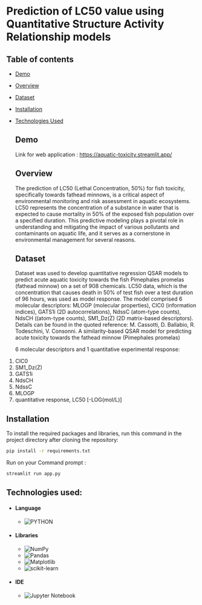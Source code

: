 #  Prediction of LC50 value using Quantitative    Structure Activity Relationship models

## Table of contents
* [Demo](#demo)
* [Overview](#overview)
* [Dataset](#dataset)
* [Installation](#installation)
* [Technologies Used](#technologies-used)

  ## Demo
  Link for web application : https://aquatic-toxicity.streamlit.app/

  ## Overview
  The prediction of LC50 (Lethal Concentration, 50%) for fish toxicity, specifically towards
   fathead minnows, is a critical aspect of environmental monitoring and risk assessment in
  aquatic ecosystems. LC50 represents the concentration of a substance in water that is expected
  to cause mortality in 50% of the exposed fish population over a specified duration.
  This predictive modeling plays a pivotal role in understanding and mitigating the impact of
  various pollutants and contaminants on aquatic life, and it serves as a cornerstone in
  environmental management for several reasons.

  ## Dataset
  Dataset was used to develop quantitative regression QSAR models to predict acute aquatic toxicity 
  towards the fish Pimephales promelas (fathead minnow) on a set of 908 chemicals. LC50 data, which is the
  concentration that causes death in 50% of test fish over a test duration of 96 hours, was used as model response. 
  The model comprised 6 molecular descriptors: MLOGP (molecular properties), CIC0 (information indices), GATS1i (2D autocorrelations),
  NdssC (atom-type counts), NdsCH ((atom-type counts), SM1_Dz(Z) (2D matrix-based descriptors). Details can be found in the quoted reference: 
  M. Cassotti, D. Ballabio, R. Todeschini, V. Consonni. A similarity-based QSAR model for predicting acute toxicity towards the fathead minnow (Pimephales promelas)

  6 molecular descriptors and 1 quantitative experimental response:
1) CIC0
2) SM1_Dz(Z)
3) GATS1i
4) NdsCH
5) NdssC
6) MLOGP
7) quantitative response, LC50 [-LOG(mol/L)]

## Installation
To install the required packages and libraries, run this command in the project directory after cloning the repository:
```bash
pip install -r requirements.txt
```
Run on your Command prompt :

```bash
streamlit run app.py
```

## Technologies used:
- #### Language
    - ![PYTHON](https://img.shields.io/badge/Python-FFD43B?style=for-the-badge&logo=python&logoColor=darkgreen)

- #### Libraries
  - ![NumPy](https://img.shields.io/badge/numpy-%23013243.svg?style=for-the-badge&logo=numpy&logoColor=white)
  - ![Pandas](https://img.shields.io/badge/pandas-%23150458.svg?style=for-the-badge&logo=pandas&logoColor=white)
  - ![Matplotlib](https://img.shields.io/badge/Matplotlib-%23ffffff.svg?style=for-the-badge&logo=Matplotlib&logoColor=black)
  - ![scikit-learn](https://img.shields.io/badge/scikit--learn-%23F7931E.svg?style=for-the-badge&logo=scikit-learn&logoColor=white)
 

- #### IDE
  - ![Jupyter Notebook](https://img.shields.io/badge/Jupyter-F37626.svg?&style=for-the-badge&logo=Jupyter&logoColor=white)


